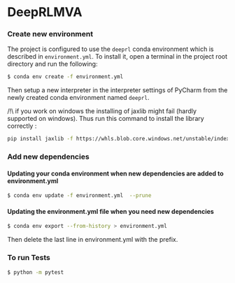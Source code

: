 # DeepRLMVA


### Create new environment 

The project is configured to use the `deeprl` conda environment which is described in `environment.yml`.
To install it, open a terminal in the project root directory and run the following:
```bash
$ conda env create -f environment.yml
```
Then setup a new interpreter in the interpreter settings of PyCharm from the newly created conda environment 
named `deeprl`.

/!\ if you work on windows the installing of jaxlib might fail (hardly supported on windows). Thus run this command to install the library correctly : 
```bash
pip install jaxlib -f https://whls.blob.core.windows.net/unstable/index.html --use-deprecated legacy-resolver
```


### Add new dependencies

#### Updating your conda environment when new dependencies are added to environment.yml

```bash
$ conda env update -f environment.yml  --prune
```

#### Updating the environment.yml file when you need new dependencies

```bash
$ conda env export --from-history > environment.yml
```

Then delete the last line in environment.yml with the prefix.

### To run Tests

```bash
$ python -m pytest 
```